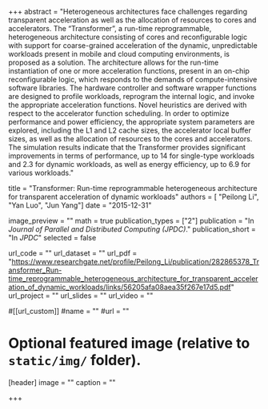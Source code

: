 +++
abstract = "Heterogeneous architectures face challenges regarding transparent acceleration as well as the allocation of resources to cores and accelerators. The “Transformer”, a run-time reprogrammable, heterogeneous architecture consisting of cores and reconfigurable logic with support for coarse-grained acceleration of the dynamic, unpredictable workloads present in mobile and cloud computing environments, is proposed as a solution. The architecture allows for the run-time instantiation of one or more acceleration functions, present in an on-chip reconfigurable logic, which responds to the demands of compute-intensive software libraries. The hardware controller and software wrapper functions are designed to profile workloads, reprogram the internal logic, and invoke the appropriate acceleration functions. Novel heuristics are derived with respect to the accelerator function scheduling. In order to optimize performance and power efficiency, the appropriate system parameters are explored, including the L1 and L2 cache sizes, the accelerator local buffer sizes, as well as the allocation of resources to the cores and accelerators. The simulation results indicate that the Transformer provides significant improvements in terms of performance, up to 14 for single-type workloads and 2.3 for dynamic workloads, as well as energy efficiency, up to 6.9 for various workloads."

title = "Transformer: Run-time reprogrammable heterogeneous architecture for transparent acceleration of dynamic workloads"
authors = [ "Peilong Li", "Yan Luo", "Jun Yang"]
date = "2015-12-31"

image_preview = ""
math = true
publication_types = ["2"]
publication = "In *Journal of Parallel and Distributed Computing (JPDC)*."
publication_short = "In *JPDC*"
selected = false

url_code = ""
url_dataset = ""
url_pdf = "https://www.researchgate.net/profile/Peilong_Li/publication/282865378_Transformer_Run-time_reprogrammable_heterogeneous_architecture_for_transparent_acceleration_of_dynamic_workloads/links/56205afa08aea35f267e17d5.pdf"
url_project = ""
url_slides = ""
url_video = ""

#[[url_custom]]
#name = ""
#url = ""

# Optional featured image (relative to `static/img/` folder).
[header]
image = ""
caption = ""

+++

